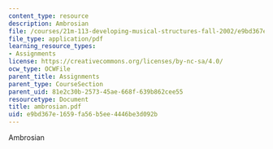 ```yaml
---
content_type: resource
description: Ambrosian
file: /courses/21m-113-developing-musical-structures-fall-2002/e9bd367e1659fa56b5ee4446be3d092b_ambrosian.pdf
file_type: application/pdf
learning_resource_types:
- Assignments
license: https://creativecommons.org/licenses/by-nc-sa/4.0/
ocw_type: OCWFile
parent_title: Assignments
parent_type: CourseSection
parent_uid: 81e2c30b-2573-45ae-668f-639b862cee55
resourcetype: Document
title: ambrosian.pdf
uid: e9bd367e-1659-fa56-b5ee-4446be3d092b
---
```

Ambrosian
